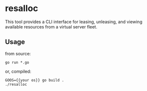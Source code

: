 # resalloc

This tool provides a CLI interface for leasing, unleasing, and viewing
available resources from a virtual server fleet.

## Usage

from source:

```
go run *.go
```

or, compiled:

```
GOOS={{your os}} go build .
./resalloc
```

